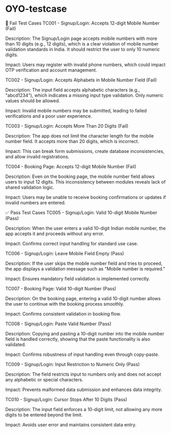 # OYO-testcase
🔴 Fail Test Cases
TC001 - Signup/Login: Accepts 12-digit Mobile Number (Fail)

Description: The Signup/Login page accepts mobile numbers with more than 10 digits (e.g., 12 digits), which is a clear violation of mobile number validation standards in India. It should restrict the user to only 10 numeric digits.

Impact: Users may register with invalid phone numbers, which could impact OTP verification and account management.

TC002 - Signup/Login: Accepts Alphabets in Mobile Number Field (Fail)

Description: The input field accepts alphabetic characters (e.g., "abcd1234"), which indicates a missing input type validation. Only numeric values should be allowed.

Impact: Invalid mobile numbers may be submitted, leading to failed verifications and a poor user experience.

TC003 - Signup/Login: Accepts More Than 20 Digits (Fail)

Description: The app does not limit the character length for the mobile number field. It accepts more than 20 digits, which is incorrect.

Impact: This can break form submissions, create database inconsistencies, and allow invalid registrations.

TC004 - Booking Page: Accepts 12-digit Mobile Number (Fail)

Description: Even on the booking page, the mobile number field allows users to input 12 digits. This inconsistency between modules reveals lack of shared validation logic.

Impact: Users may be unable to receive booking confirmations or updates if invalid numbers are entered.

✅ Pass Test Cases
TC005 - Signup/Login: Valid 10-digit Mobile Number (Pass)

Description: When the user enters a valid 10-digit Indian mobile number, the app accepts it and proceeds without any error.

Impact: Confirms correct input handling for standard use case.

TC006 - Signup/Login: Leave Mobile Field Empty (Pass)

Description: If the user skips the mobile number field and tries to proceed, the app displays a validation message such as "Mobile number is required."

Impact: Ensures mandatory field validation is implemented correctly.

TC007 - Booking Page: Valid 10-digit Number (Pass)

Description: On the booking page, entering a valid 10-digit number allows the user to continue with the booking process smoothly.

Impact: Confirms consistent validation in booking flow.

TC008 - Signup/Login: Paste Valid Number (Pass)

Description: Copying and pasting a 10-digit number into the mobile number field is handled correctly, showing that the paste functionality is also validated.

Impact: Confirms robustness of input handling even through copy-paste.

TC009 - Signup/Login: Input Restriction to Numeric Only (Pass)

Description: The field restricts input to numbers only and does not accept any alphabetic or special characters.

Impact: Prevents malformed data submission and enhances data integrity.

TC010 - Signup/Login: Cursor Stops After 10 Digits (Pass)

Description: The input field enforces a 10-digit limit, not allowing any more digits to be entered beyond the limit.

Impact: Avoids user error and maintains consistent data entry.
